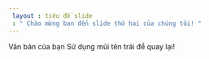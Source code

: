 ```yaml
---
 layout : tiêu đề slide
 : " Chào mừng bạn đến slide thứ hai của chúng tôi! "
---
```

Văn bản của bạn 
Sử dụng mũi tên trái để quay lại!
